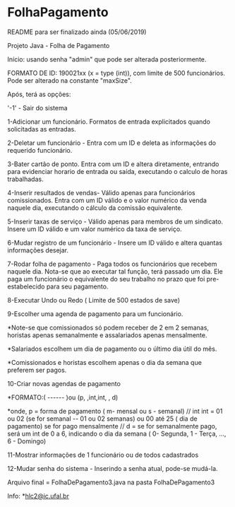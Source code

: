 # FolhaPagamento

README para ser finalizado ainda (05/06/2019)

Projeto Java - Folha de Pagamento

Início: usando senha "admin" que pode ser alterada posteriormente.

FORMATO DE ID: 190021xx (x = type (int)), com limite de 500 funcionários. Pode ser alterado na constante "maxSize".

Após, terá as opções:

'-1' - Sair do sistema

1-Adicionar um funcionário. Formatos de entrada explicitados quando solicitadas as entradas.

2-Deletar um funcionário - Entra com um ID e deleta as informações do requerido funcionário.

3-Bater cartão de ponto. Entra com um ID e altera diretamente, entrando para evidenciar horario de entrada ou saída, executando o calculo de horas trabalhadas.

4-Inserir resultados de vendas- Válido apenas para funcionários comissionados. Entra com um ID válido e o valor numérico da venda naquele dia, executando o cálculo da comissão equivalente.

5-Inserir taxas de serviço - Válido apenas para membros de um sindicato. Insere um ID válido e um valor numérico da taxa de serviço.

6-Mudar registro de um funcionário - Insere um ID válido e altera quantas informações desejar.

7-Rodar folha de pagamento - Paga todos os funcionários que recebem naquele dia. Nota-se que ao executar tal função, terá passado um dia. Ele paga um funcionário o equivalente do seu trabalho no prazo que foi pre-estabelecido para seu pagamento.

8-Executar Undo ou Redo ( Limite de 500 estados de save)

9-Escolher uma agenda de pagamento para um funcionário.

*Note-se que comissionados só podem receber de 2 em 2 semanas, horistas apenas semanalmente e assalariados apenas mensalmente.

*Salariados escolhem um dia de pagamento ou o último dia útil do mês.

*Comissionados e horistas escolhem apenas o dia da semana que preferem ser pagos.

10-Criar novas agendas de pagamento

*FORMATO:( ------ )ou (p, ,int,int, , d)

*onde, p = forma de pagamento ( m- mensal ou s - semanal) // int int = 01 ou 02 (se for semanal -- 01 ou 02 semanas) ou 00 até 25 ( dia de pagamento) se for pago mensalmente // d = se for semanalmente pago, será um int de 0 a 6, indicando o dia da semana ( 0- Segunda, 1 - Terça, ..., 6 - Domingo)

11-Mostrar informações de 1 funcionário ou de todos cadastrados

12-Mudar senha do sistema - Inserindo a senha atual, pode-se mudá-la.



Arquivo final = FolhaDePagamento3.java na pasta FolhaDePagamento3

Info: *hlc2@ic.ufal.br
